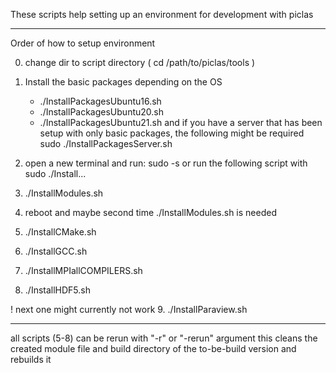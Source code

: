 These scripts help setting up an environment for development with piclas

------------------------------------------------------------
Order of how to setup environment

0. change dir to script directory ( cd /path/to/piclas/tools )

1. Install the basic packages depending on the OS
   - ./InstallPackagesUbuntu16.sh
   - ./InstallPackagesUbuntu20.sh
   - ./InstallPackagesUbuntu21.sh
   and if you have a server that has been setup with only basic packages, the following might be required
   sudo ./InstallPackagesServer.sh

2. open a new terminal and run:
      sudo -s
   or run the following script with sudo ./Install...

3. ./InstallModules.sh
  4. reboot and maybe second time ./InstallModules.sh is needed

5. ./InstallCMake.sh
6. ./InstallGCC.sh
7. ./InstallMPIallCOMPILERS.sh
8. ./InstallHDF5.sh

! next one might currently not work
9. ./InstallParaview.sh

------------------------------------------------------------
all scripts (5-8) can be rerun with "-r" or "-rerun" argument
  this cleans the created module file and build directory of the to-be-build version and rebuilds it

